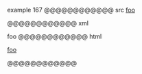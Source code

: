 example 167
@@@@@@@@@@@@ src
[foo]

[foo]: first
[foo]: second
@@@@@@@@@@@@ xml
<?xml version="1.0" encoding="UTF-8"?>
<!DOCTYPE document SYSTEM "CommonMark.dtd">
<document xmlns="http://commonmark.org/xml/1.0">
  <paragraph>
    <link destination="first" title="">
      <text>foo</text>
    </link>
  </paragraph>
</document>
@@@@@@@@@@@@ html
<p><a href="first">foo</a></p>
@@@@@@@@@@@@
